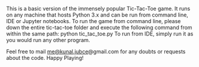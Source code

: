 This is a basic version of the immensely popular Tic-Tac-Toe game. It runs on any machine that hosts Python 3.x and can be run from command line, IDE or Jupyter notebooks.
To run the game from command line, please down the entire tic-tac-toe folder and execute the following command from within the same path:
			python tic_tac_toe.py
To run from IDE, simply run it as you would run any other program. 

Feel free to mail me@kunal.jubce@gmail.com for any doubts or requests about the code. Happy Playing!
